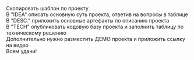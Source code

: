 Скопировать шаблон по проекту  
В "IDEA" описать основную суть проекта, ответив на вопросы в таблице  
В "DESC." приложить основные артефакты по описанию проекта  
В "TECH" опубликовать кодовую базу проекта и заполнить таблицу по техническому решению  
Дополнительно нужно разместить ДЕМО проекта и приложить ссылку на видео  
Всем удачи!
